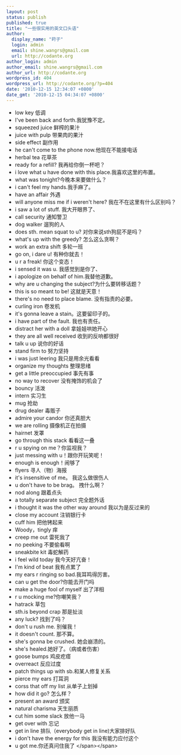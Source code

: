 ```yaml
---
layout: post
status: publish
published: true
title: "一些很实用的英文口头语"
author:
  display_name: "莳子"
  login: admin
  email: shine.wangrs@gmail.com
  url: http://codante.org
author_login: admin
author_email: shine.wangrs@gmail.com
author_url: http://codante.org
wordpress_id: 404
wordpress_url: http://codante.org/?p=404
date: '2010-12-15 12:34:07 +0800'
date_gmt: '2010-12-15 04:34:07 +0800'
---
```


- low key 低调  
- I've been back and forth.我犹豫不定。
- squeezed juice 鲜榨的果汁
- juice with pulp 带果肉的果汁
- side effect 副作用
- he can't come to the phone now.他现在不能接电话
- herbal tea 花草茶
- ready for a refill? 我再给你倒一杯吧？
- i love what u have done with this place.我喜欢这里的布置。
- what was tonight?今晚本来要做什么？
- i can't feel my hands.我手麻了。
- have an affair 外遇
- will anyone miss me if i weren't here? 我在不在这里有什么区别吗？
- i saw a lot of stuff. 我大开眼界了、
- call security 通知警卫
- dog walker 遛狗的人
- does sth. mean squat to u? 对你来说sth狗屁不是吗？
- what's up with the greedy? 怎么这么贪啊？
- work an extra shift 多轮一班
- go on, i dare u!  有种你就去！
- u r a freak!  你这个变态！
- i sensed it was u. 我感觉到是你了、
- i apologize on behalf of him.我替他道歉。
- why are u changing the subject?为什么要转移话题？
- this is so meant to be! 这就是天意！
- there's no need to place blame. 没有指责的必要。
- curling iron 卷发机
- it's gonna leave a stain。这要留印子的。
- i have part of the fault. 我也有责任。
- distract her with a doll 拿娃娃哄她开心
- they are all well received 收到的反响都很好
- talk u up 说你的好话
- stand firm to  努力坚持
- i was just leering 我只是用余光看看
- organize my thoughts 整理思绪
- get a little preoccupied 事先有事
- no way to recover 没有掩饰的机会了
- bouncy  活泼
- intern    实习生
- mug   抢劫
- drug dealer 毒贩子
- admire your candor   你还真胆大
- we are rolling  摄像机正在拍摄
- hairnet  发罩
- go through this stack 看看这一叠
- r u spying on me？你监视我？
- just messing with u！跟你开玩笑呢！
- enough is enough！闹够了
- flyers 寻人（物）海报
- it's insensitive of me。 我这么做很伤人
- u don't have to be brag。 拽什么啊？
- nod along   跟着点头
- a totally separate subject 完全题外话
- i thought it was the other way around 我以为是反过来的
- close my account 注销银行卡
- cuff him 把他铐起来
- Woody，tingly 痒
- creep me out 雷死我了
- no peeking 不要偷看啊
- sneakbite kit  毒蛇解药
- i feel wild today 我今天好亢奋！
- I'm kind of beat 我有点累了
- my ears r ringing so bad.我耳鸣得厉害。
- can u get the door?你能去开门吗
- make a huge fool of myself 出了洋相
- r u mocking me?你嘲笑我？
- hatrack 草包
- sth.is beyond crap 那是扯淡
- any luck? 找到了吗？
- don't u rush me. 别催我！
- it doesn't count. 那不算。
- she's gonna be crushed. 她会崩溃的。
- she's healed.她好了。（病或者伤害）
- goose bumps 鸡皮疙瘩
- overreact 反应过度
- patch things up with sb.和某人修复关系
- pierce my ears 打耳洞
- corss that off my list 从单子上划掉
- how did it go? 怎么样？
- present an award 颁奖
- natural charisma 天生丽质
- cut him some slack 放他一马
- get over with 忘记
- get in line 排队（everybody get in line)大家排好队
- i don't have the energy for this 我没有能力应付这个
- u got me.你还真问住我了 &lt;/span&gt;&lt;/span&gt;